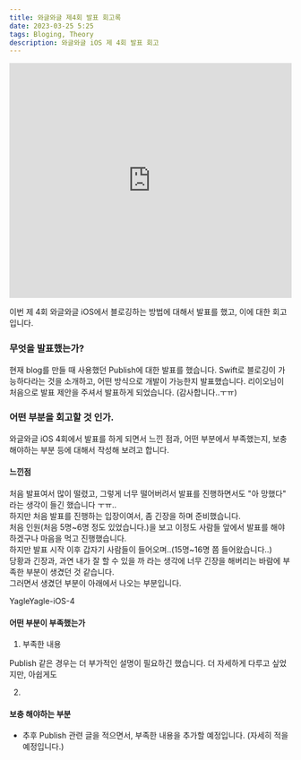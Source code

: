 ```yaml
---
title: 와글와글 제4회 발표 회고록
date: 2023-03-25 5:25
tags: Bloging, Theory
description: 와글와글 iOS 제 4회 발표 회고
---
```


<iframe width="100%" height="420" src="https://www.youtube.com/embed/rDlcnt31re0" title="YouTube video player" frameborder="0" allow="accelerometer; autoplay; clipboard-write; encrypted-media; gyroscope; picture-in-picture; web-share" allowfullscreen></iframe>

이번 제 4회 와글와글 iOS에서 블로깅하는 방법에 대해서 발표를 했고, 이에 대한 회고 입니다.


### 무엇을 발표했는가?

현재 blog를 만들 때 사용했던 Publish에 대한 발표를 했습니다.
Swift로 블로깅이 가능하다라는 것을 소개하고, 어떤 방식으로 개발이 가능한지 발표했습니다.
리이오님이 처음으로 발표 제안을 주셔서 발표하게 되었습니다. (감사합니다..ㅜㅠ)


### 어떤 부분을 회고할 것 인가.
와글와글 iOS 4회에서 발표를 하게 되면서 느낀 점과, 어떤 부분에서 부족했는지, 보충해야하는 부분 등에 대해서 작성해 보려고 합니다.
 
#### 느낀점
처음 발표여서 많이 떨렸고, 그렇게 너무 떨어버려서 발표를 진행하면서도 "아 망했다" 라는 생각이 들긴 했습니다 ㅜㅠ.. <br/>
하지만 처음 발표를 진행하는 입장이여서, 좀 긴장을 하며 준비했습니다. <br/>
처음 인원(처음 5명~6명 정도 있었습니다.)을 보고 이정도 사람들 앞에서 발표를 해야하겠구나 마음을 먹고 진행했습니다. <br/>
하지만 발표 시작 이후 갑자기 사람들이 들어오며..(15명~16명 쯤 들어왔습니다..) <br/>
당황과 긴장과, 과연 내가 잘 할 수 있을 까 라는 생각에 너무 긴장을 해버리는 바람에 부족한 부분이 생겼던 것 같습니다. <br/>
그러면서 생겼던 부분이 아래에서 나오는 부분입니다.

YagleYagle-iOS-4

#### 어떤 부분이 부족했는가

1. 부족한 내용 

Publish 같은 경우는 더 부가적인 설명이 필요하긴 했습니다. 더 자세하게 다루고 싶었지만, 아쉽게도 

2. 


#### 보충 해야하는 부분
- 추후 Publish 관련 글을 적으면서, 부족한 내용을 추가할 예정입니다. (자세히 적을 예정입니다.)
  
